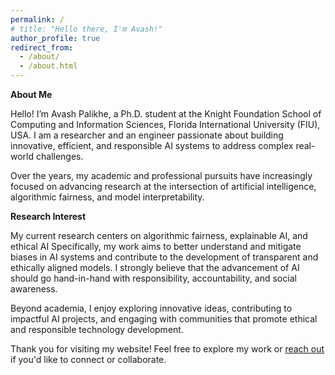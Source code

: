 ```yaml
---
permalink: /
# title: "Hello there, I'm Avash!"
author_profile: true
redirect_from: 
  - /about/
  - /about.html
---
```


**About Me**

Hello! I’m Avash Palikhe, a Ph.D. student at the Knight Foundation School of Computing and Information Sciences, Florida International University (FIU), USA. I am a researcher and an engineer passionate about building innovative, efficient, and responsible AI systems to address complex real-world challenges.

 Over the years, my academic and professional pursuits have increasingly focused on advancing research at the intersection of artificial intelligence, algorithmic fairness, and model interpretability.

**Research Interest**

My current research centers on algorithmic fairness, explainable AI, and ethical AI Specifically, my work aims to better understand and mitigate biases in AI systems and contribute to the development of transparent and ethically aligned models. I strongly believe that the advancement of AI should go hand-in-hand with responsibility, accountability, and social awareness.

Beyond academia, I enjoy exploring innovative ideas, contributing to impactful AI projects, and engaging with communities that promote ethical and responsible technology development.

Thank you for visiting my website! Feel free to explore my work or  [reach out](mailto:avashpalikhework@gmail.com) if you'd like to connect or collaborate.
